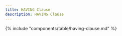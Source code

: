 ```yaml
---
title: HAVING Clause
description: HAVING Clause
---
```


{% include "components/table/having-clause.md"  %}

